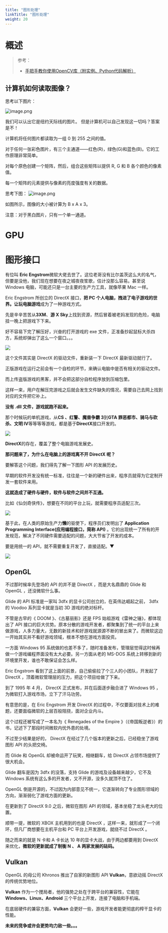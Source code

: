 ```yaml
---
title: "图形处理"
linkTitle: "图形处理"
weight: 20
---
```


# 概述

> 参考：
> - [手把手教你使用OpenCV库（附实例、Python代码解析）](https://www.jiqizhixin.com/articles/2019-03-22-10)

## 计算机如何读取图像？

思考以下图片：

![image.png](https://notes-learning.oss-cn-beijing.aliyuncs.com/fhwfe4/1658568420855-b25fc9bb-0d76-4e6f-a1b7-f77be1aff1da.png)

我们可以认出它是纽约天际线的图片。 但是计算机可以自己发现这一切吗？答案是不！

计算机将任何图片都读取为一组 0 到 255 之间的值。

对于任何一张彩色图片，有三个主通道——红色(R)，绿色(G)和蓝色(B)。它的工作原理非常简单。

对每个原色创建一个矩阵，然后，组合这些矩阵以提供 R, G 和 B 各个颜色的像素值。

每一个矩阵的元素提供与像素的亮度强度有关的数据。

思考下图：
![image.png](https://notes-learning.oss-cn-beijing.aliyuncs.com/fhwfe4/1658568420764-dd8cadc1-402a-49a6-bdff-ccb3e61ba2eb.png)

如图所示，图像的大小被计算为 B x A x 3。

注意：对于黑白图片，只有一个单一通道。

# GPU





# 图形接口

有位叫 **Eric Engstrom**微软大佬去世了。这位老哥没有比尔盖茨这么大的名气，但要是没他，我们现在想要在夜之城夜夜笙歌，估计没那么容易。甚至说 Windows 电脑，可能还只是一台主要的生产力工具，就像苹果 Mac 一样。

Eric Engstrom 所创立的 DirectX 接口，**把 PC 个人电脑，拽进了电子游戏的世界。**让**玩电脑游戏**成为了一种游戏方式。

先是辛辛苦苦从**3XM**、**游 X Sky**上找到资源，然后冒着被老妈发现的危险，电脑挂一晚上把游戏下下来。

好不容易下完了解压好，兴奋的打开游戏的 exe 文件，正准备抄起鼠标大杀四方，系统却弹出了这么一个窗口。。。

![](https://notes-learning.oss-cn-beijing.aliyuncs.com/scemn1/1616164698340-628dde5f-0dc1-40eb-a57c-7108250c0636.jpeg)

这个文件其实是 DirectX 的驱动文件，重新装一下 DirectX 最新驱动就行了。

正版游戏在运行之前会有一个自检的环节，来确认电脑中是否有相关的驱动文件。

而上传盗版游戏的黑客，并不会把这部分自检程序放到压缩包里。

这样一来，用户在解压完游戏之后就会发生文件缺失的情况，需要自己去网上找到对应的文件把它补上。

**没有 .dll 文件，游戏就跑不起来。**

那个时候玩的单机游戏，从**CS 、红警、魔兽争霸 3**到**GTA 罪恶都市、骑马与砍杀、文明 IV**等等等等游戏，都是基于**DirectX**接口开发的。

![](https://notes-learning.oss-cn-beijing.aliyuncs.com/scemn1/1616164698318-16b5b71b-5d9a-4041-b07d-1ce6ac2969ec.png)

**DirectX**的存在，覆盖了整个电脑游戏发展史。

**那问题来了，为什么在电脑上的游戏离不开 DirectX 呢？**

要解答这个问题，我们得先了解一下图形 API 的发展历史。

早期的软件开发没有统一标准，往往是一个新的硬件出来，程序员就得为它定制开发一套软件来用。

**这就造成了硬件与硬件，软件与软件之间并不互通。**

比如《仙剑奇侠传》，想要在不同的平台上玩，就需要程序员适配三次。

![](https://notes-learning.oss-cn-beijing.aliyuncs.com/scemn1/1616164698352-49bfaa0e-3eff-4c9e-b3b2-c6e19b63fc23.png)

基于此，在人类的原始生产力**懒**的驱使下，程序员们发明出了 **Application Programming Interface(应用编程接口，简称 API)** 。它的出现统一了所有的开发规范，解决了不同硬件需要适配的问题，大大节省了开发的成本。

要是用统一的 API，就不需要重复开发了，直接适配。▼

![](https://notes-learning.oss-cn-beijing.aliyuncs.com/scemn1/1616164698353-349c841a-d70a-4584-bc7c-f2c642bcfc94.png)

## OpenGL

不过那时候率先登场的 API 的并不是 DirectX ，而是大名鼎鼎的 Glide 和 OpenGL ，还没微软什么事。

Glide 的 API 标准是一家叫 3dfx 的显卡公司创立的，在英伟达崛起之前， 3dfx 的 Voodoo 系列显卡就是当初 3D 游戏的绝对标杆。

不管是古早的《 DOOM 》、《古墓丽影》还是 FPS 始祖游戏《雷神之锤》，都体现出了 API 接口的巨大优势。原本分散的游戏开发者，都聚集到了统一的平台上来做游戏，人多力量大，无数的新技术和好游戏就源源不断的冒出来了。而微软这边一开始其实并不看好游戏领域，根本不想在游戏方面投资。

一方面 Windows 95 系统做的也差不多了，随时准备发布，管理层觉得这时候再做一个游戏编程界面没有太大必要。另一方面从老的 MS-DOS 系统上转移到新的环境里开发，谁也不敢保证会怎么样。

Eric Engstrom 看到了这上面的前景，自己偷偷拉了个三人的小团队，开发起了 DirectX ，顶着微软管理层的压力，把这个项目给做了下来。

到了 1995 年 4 月， DirectX 正式发布，并在后面逐步融合进了 Windows 95 ，为微软打入游戏市场，立下了汗马功劳。

有意思的是，在 Eric Engstrom 开发 DirectX 的过程中，不仅要面对技术上的难题，还要面临微软的上层百般阻挠，面对企业内斗。

这个过程还被写成了一本名为《 Renegades of the Empire 》（《帝国叛逆者》）的书，记述下了那段时间微软内忧外患的处境。

不过至少结果是好的， DirectX 在经过了几个版本的更新之后，已经稳坐了游戏图形 API 的头把交椅。

而 Glide 和 OpenGL 却被命运开了玩笑，相继翻车，给 DirectX 占领市场提供了很大机会。

Glide 翻车是因为 3dfx 的没落，支持 Glide 的游戏及设备越来越少，它不及 Windows 系统有这么多的开发者，又不开源，没多久就顶不住了。

OpenGL 倒是开源的，不过因为内部意见不统一，它逐渐转向了专业图形领域的方向，渐渐弱化了游戏方面的更新。

在更新到了 DirectX 9.0 之后，微软在图形 API 的领域，基本坐稳了龙头老大的位置。

顺带一提，微软的 XBOX 主机用到的也是 DirectX ，这样一来，就形成了一个闭环，但凡厂商想要在主机平台和 PC 平台上开发游戏，就绕不过 DirectX 。

随之而来的就是 N 卡和 A 卡长达 10 年的显卡大战，由于两边都要用到 DirectX 来优化，**微软的更新就成了制衡 N 、 A 两家发展的砝码。**

## Vulkan

OpenGL 的母公司 Khronos 推出了自家的新图形 API **Vulkan**，意欲动摇 DirectX 的传统优势地位。


**Vulkan** 作为一个搅局者，他的强势之处在于跨平台的兼容性，它能在 **Windows、Linux、Android** 三个平台上开发，连接了电脑和手机端。

在底层硬件的兼容方面，**Vulkan** 会更好一些，游戏开发者能更彻底的榨干显卡的性能。

**未来的竞争或许会更势均力敌一些。。。**
